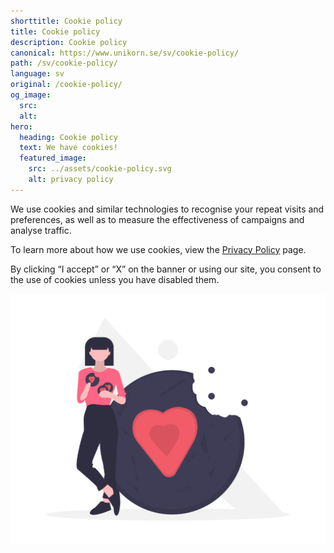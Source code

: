 ```yaml
---
shorttitle: Cookie policy
title: Cookie policy
description: Cookie policy
canonical: https://www.unikorn.se/sv/cookie-policy/
path: /sv/cookie-policy/
language: sv
original: /cookie-policy/
og_image:
  src: 
  alt: 
hero:
  heading: Cookie policy
  text: We have cookies!
  featured_image:
    src: ../assets/cookie-policy.svg
    alt: privacy policy
---
```

We use cookies and similar technologies to recognise your repeat visits and preferences, as well as to measure the effectiveness of campaigns and analyse traffic.

To learn more about how we use cookies, view the [Privacy Policy](https://unikorn.se/sv/privacy-policy) page. 

By clicking “I accept” or “X” on the banner or using our site, you consent to the use of cookies unless you have disabled them.

![cookies](../assets/cookies.png)

